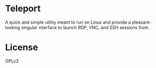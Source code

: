 # Teleport
A quick and simple utility meant to run on Linux and provide a pleasant-looking singular
interface to launch RDP, VNC, and SSH sessions from.

# License
GPLv3